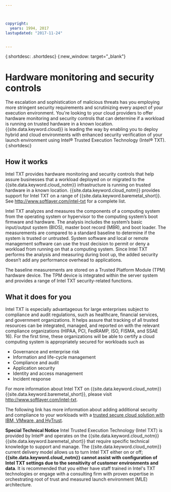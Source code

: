 ```yaml
---



copyright:
  years: 1994, 2017
lastupdated: "2017-11-24"


---
```


{:shortdesc: .shortdesc}
{:new_window: target="_blank"}

# Hardware monitoring and security controls

The escalation and sophistication of malicious threats has you employing more stringent security requirements and scrutinizing every aspect of your execution environment. You're looking to your cloud providers to offer hardware monitoring and security controls that can determine if a workload is running on trusted hardware in a known location. {{site.data.keyword.cloud}} is leading the way by enabling you to deploy hybrid and cloud environments with enhanced security verification of your launch environment using Intel&reg; Trusted Execution Technology (Intel&reg; TXT). {:shortdesc}

## How it works

Intel TXT provides hardware monitoring and security controls that help assure businesses that a workload deployed on or migrated to the {{site.data.keyword.cloud_notm}} infrastructure is running on trusted hardware in a known location. {{site.data.keyword.cloud_notm}} provides support for Intel TXT on a range of {{site.data.keyword.baremetal_short}}. See http://www.softlayer.com/intel-txt for a complete list.

Intel TXT analyzes and measures the components of a computing system from the operating system or hypervisor to the computing system’s boot firmware and hardware. The analysis includes the system’s basic input/output system (BIOS), master boot record (MBR), and boot loader. The measurements are compared to a standard baseline to determine if the system is trusted or untrusted. System software and local or remote management software can use the trust decision to permit or deny a workload from running on that a computing system. Since Intel TXT performs the analysis and measuring during boot up, the added security doesn’t add any performance overhead to applications.

The baseline measurements are stored on a Trusted Platform Module (TPM) hardware device. The TPM device is integrated within the server system and provides a range of Intel TXT security-related functions.

## What it does for you

Intel TXT is especially advantageous for large enterprises subject to compliance and audit regulations, such as healthcare, financial services, and government organizations. It helps assure that tracking of all trusted resources can be integrated, managed, and reported on with the relevant compliance organizations (HIPAA, PCI, FedRAMP, ISO, FISMA, and SSAE 16). For the first time, these organizations will be able to certify a cloud computing system is appropriately secured for workloads such as

* Governance and enterprise risk
* Information and life-cycle management
* Compliance and audit
* Application security
* Identity and access management
* Incident response

For more information about Intel TXT on {{site.data.keyword.cloud_notm}} {{site.data.keyword.baremetal_short}}, please visit http://www.softlayer.com/intel-txt.

The following link has more information about adding additional security and compliance to your workloads with a [trusted secure cloud solution with IBM, VMware, and HyTrust](http://wpc.c320.edgecastcdn.net/00C320/DeploymentGuide_IBM_Intel_HyTrust_VMware_v1%200.pdf).

**Special Technical Notice** Intel Trusted Execution Technology (Intel TXT) is provided by Intel&reg; and operates on the {{site.data.keyword.cloud_notm}} {{site.data.keyword.baremetal_short}} that require specific technical knowledge to support and manage. The {{site.data.keyword.cloud_notm}} current delivery model allows us to turn Intel TXT either on or off; **{{site.data.keyword.cloud_notm}} cannot assist with configuration of Intel TXT settings due to the sensitivity of customer environments and data**. It is recommended that you either have staff trained in Intel's TXT technologies or engage with a consulting firm with proven expertise in orchestrating root of trust and measured launch environment (MLE) architecture.
